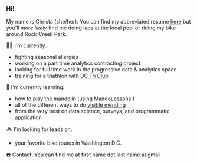 ### Hi!


My name is Christa (she/her). You can find my abbreviated resume [here](https://read.cv/christa) but you'll _more likely_ find me doing laps at the local pool or riding my bike around Rock Creek Park.


🏋️‍♀️ I'm currently:
- fighting seasonal allergies
- working on a part time analytics contracting project
- looking for full time work in the progressive data & analytics space
- training for a triathlon with [DC Tri Club](https://www.dctriclub.org/)


🌱 I'm currently learning:
- how to play the mandolin (using [MandoLessons](https://www.mandolessons.com/)!)
- all of the different ways to do [visible mending](https://www.reddit.com/r/Visiblemending/)
- from the very best on data science, surveys, and programmatic application


🚲 I'm looking for leads on:
- your favorite bike routes in Washington D.C.
  

☎️ Contact: You can find me at first name dot last name at gmail
